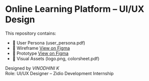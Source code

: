 # Online Learning Platform – UI/UX Design

This repository contains:

- 👤 User Persona (user_persona.pdf)
- 📐 Wireframe [View on Figma](https://www.figma.com/design/1eY96IXZYvZqXuIVM9oJwp/Wireframe?node-id=0-1&t=FZ0RXFpyJO5cdf8z-1)
- 🧪 Prototype [View on Figma](https://www.figma.com/design/xF9yPKshVd0V1YQazmtdET/Prototyping?node-id=0-1&t=nPkOz390R7s5zROD-1)
- 🎨 Visual Assets (logo.png, colorsheet.pdf)

Designed by *VINODHINI K*  
Role: UI/UX Designer – Zidio Development Internship
